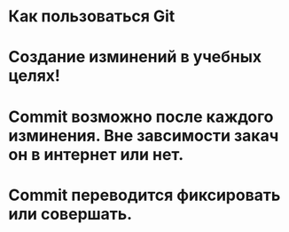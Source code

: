# Как пользоваться Git
# Создание изминений в учебных целях!
# Commit возможно после каждого изминения. Вне завсимости закач он в интернет или нет.
# Commit переводится фиксировать или совершать.